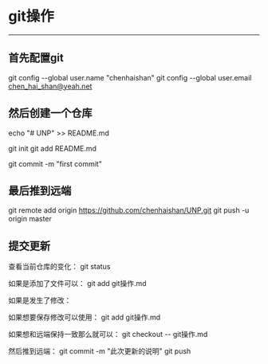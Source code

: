 # git操作
-----
## 首先配置git

git config --global user.name "chenhaishan"
git config --global user.email chen_hai_shan@yeah.net

## 然后创建一个仓库
echo "# UNP" >> README.md

git init
git add README.md

git commit -m "first commit"

## 最后推到远端
git remote add origin https://github.com/chenhaishan/UNP.git
git push -u origin master

## 提交更新
查看当前仓库的变化：
git status

如果是添加了文件可以：
git add git操作.md

如果是发生了修改：

如果想要保存修改可以使用：
git add git操作.md

如果想和远端保持一致那么就可以：
git checkout -- git操作.md

然后推到远端：
git commit -m "此次更新的说明"
git push
